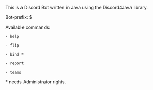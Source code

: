 This is a Discord Bot written in Java using the Discord4Java library.

Bot-prefix: $

Available commands:

	- help

	- flip

	- bind *

	- report

	- teams


\* needs Administrator rights.